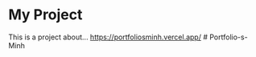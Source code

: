 # My Project


This is a project about... https://portfoliosminh.vercel.app/
#   P o r t f o l i o - s - M i n h 
 
 
